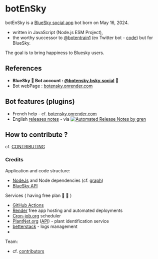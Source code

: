 # botEnSky

botEnSky is a [BlueSky social app](https://bsky.app/) bot born on May 16, 2024.
- written in JavaScript (Node.js ESM Project),
- the worthy successor to [@botentrain1](https://twitter.com/botentrain1) (ex Twitter bot - [code](https://github.com/boly38/botEnTrain)) but for BlueSky.

The goal is to bring happiness to Bluesky users.

## References

- **BlueSky 🤖 Bot account : [@botensky.bsky.social](https://bsky.app/profile/botensky.bsky.social)** 🤖
- Bot webPage : [botensky.onrender.com](https://botensky.onrender.com/)

## Bot features (plugins)

- French help - cf. [botensky.onrender.com](https://botEnSky.onrender.com)
- English [releases notes](https://github.com/boly38/botEnSky/releases)  - via [![Automated Release Notes by gren](https://img.shields.io/badge/%F0%9F%A4%96-release%20notes-00B2EE.svg)](https://github-tools.github.io/github-release-notes/)

## How to contribute ?

cf. [CONTRIBUTING](.github/CONTRIBUTING.md)

### Credits

Application and code structure:
- [NodeJs](https://nodejs.org/) and Node dependencies (cf. [graph](https://github.com/boly38/botEnSky/network/dependencies))
- [BlueSky API](https://docs.bsky.app/)

Services ( having free plan 🚀 🌷 )
- [GitHub Actions](https://github.com/features/actions)
- [Render](https://render.com/) free app hosting and automated deployments
- [Cron-job.org](https://cron-job.org/) scheduler
- [PlantNet.org](https://plantnet.org) ([API](https://my.plantnet.org/)) - plant identification service
- [betterstack](https://logs.betterstack.com/) - logs management
- 

Team:
- cf. [contributors](https://github.com/boly38/botEnSky/graphs/contributors)
